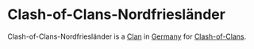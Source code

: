 # Clash-of-Clans-Nordfriesländer

Clash-of-Clans-Nordfriesländer is a [Clan](180000019.md) in [Germany](140000025.md) for [Clash-of-Clans](3.md).
